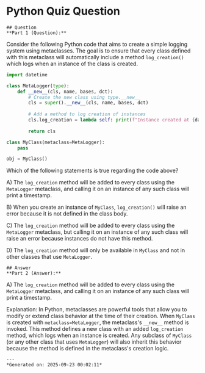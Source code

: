 # Python Quiz Question
    
    ## Question
    **Part 1 (Question):**

Consider the following Python code that aims to create a simple logging system using metaclasses. The goal is to ensure that every class defined with this metaclass will automatically include a method `log_creation()` which logs when an instance of the class is created.

```python
import datetime

class MetaLogger(type):
    def __new__(cls, name, bases, dct):
        # Create the new class using type.__new__
        cls = super().__new__(cls, name, bases, dct)
        
        # Add a method to log creation of instances
        cls.log_creation = lambda self: print(f"Instance created at {datetime.datetime.now()}")
        
        return cls

class MyClass(metaclass=MetaLogger):
    pass

obj = MyClass()
```

Which of the following statements is true regarding the code above?

A) The `log_creation` method will be added to every class using the `MetaLogger` metaclass, and calling it on an instance of any such class will print a timestamp.

B) When you create an instance of `MyClass`, `log_creation()` will raise an error because it is not defined in the class body.

C) The `log_creation` method will be added to every class using the `MetaLogger` metaclass, but calling it on an instance of any such class will raise an error because instances do not have this method.

D) The `log_creation` method will only be available in `MyClass` and not in other classes that use `MetaLogger`.
    
    ## Answer
    **Part 2 (Answer):**

A) The `log_creation` method will be added to every class using the `MetaLogger` metaclass, and calling it on an instance of any such class will print a timestamp.

Explanation: In Python, metaclasses are powerful tools that allow you to modify or extend class behavior at the time of their creation. When `MyClass` is created with `metaclass=MetaLogger`, the metaclass's `__new__` method is invoked. This method defines a new class with an added `log_creation` method, which logs when an instance is created. Any subclass of `MyClass` (or any other class that uses `MetaLogger`) will also inherit this behavior because the method is defined in the metaclass's creation logic.
    
    ---
    *Generated on: 2025-09-23 00:02:11*
    
